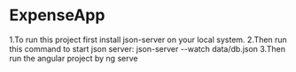 # ExpenseApp

1.To run this project first install json-server on your local system.
2.Then run this command to start json server:
      json-server --watch data/db.json
3.Then run the angular project by ng serve
  
